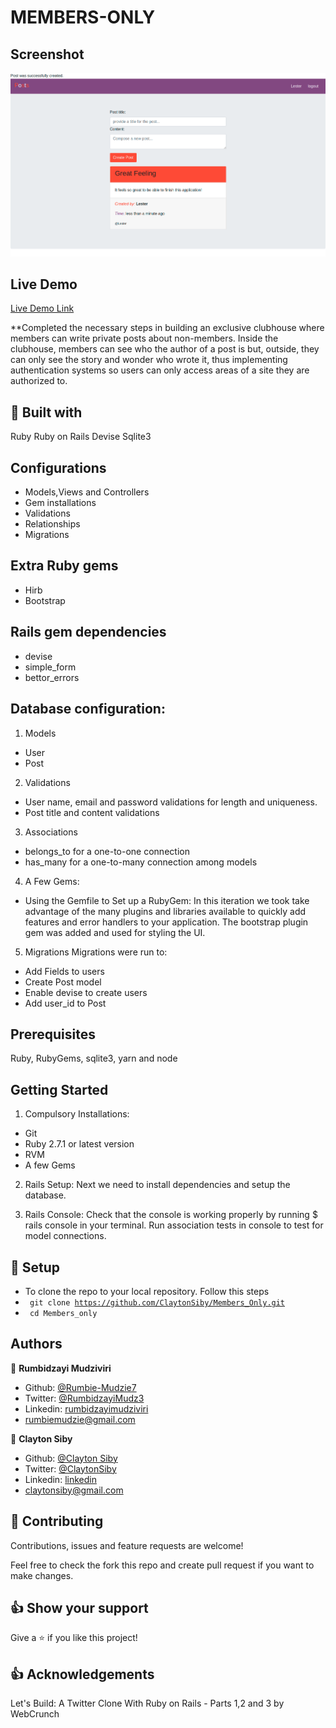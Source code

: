 # MEMBERS-ONLY

## Screenshot

![Screenshot](app/assets/images/members_only_shot.png)

## Live Demo
[Live Demo Link](https://arcane-thicket-18116.herokuapp.com/) 

**Completed the necessary steps in building an exclusive clubhouse where members can write private posts about non-members. Inside the clubhouse, members can see who the author of a post is but, outside, they can only see the story and wonder who wrote it, thus  implementing authentication systems so users can only access areas of a site they are authorized to.


## 🔧 Built with<a name = "with"></a>

Ruby
Ruby on Rails
Devise
Sqlite3


## Configurations
- Models,Views and Controllers
- Gem installations
- Validations 
- Relationships
- Migrations


## Extra Ruby gems
- Hirb
- Bootstrap


## Rails gem dependencies
- devise
- simple_form
- bettor_errors

## Database configuration:
1. Models
- User
- Post

2. Validations
- User name, email and password validations for length and uniqueness.
- Post title and content validations

3. Associations
- belongs_to for a one-to-one connection
- has_many for a one-to-many connection among models

4. A Few Gems:
- Using the Gemfile to Set up a RubyGem:
In this iteration we took take advantage of the many plugins and libraries available to quickly add features and error handlers to your application. The bootstrap plugin gem was added and used for styling the UI.

5. Migrations
Migrations were run to:
- Add Fields to users
- Create Post model
- Enable devise to create users
- Add user_id to Post


## Prerequisites
Ruby, RubyGems, sqlite3, yarn and node

## Getting Started
1. Compulsory Installations:
- Git
- Ruby 2.7.1 or latest version
- RVM
- A few Gems

2. Rails Setup:
Next we need to install dependencies and setup the database.

3. Rails Console:
Check that the console is working properly by running $ rails console in your terminal. 
Run association tests in console to test for model connections.


## 🔨 Setup <a name = "setup"></a>

- To clone the repo to your local repository. Follow this steps
- <code> git clone https://github.com/ClaytonSiby/Members_Only.git</code>
- <code> cd Members_only</code>


## Authors

👤 **Rumbidzayi Mudziviri**

- Github: [@Rumbie-Mudzie7](https://github.com/Rumbie-Mudzie7)
- Twitter: [@RumbidzayiMudz3](https://twitter.com/RumbidzayiMudz3)
- Linkedin: [rumbidzayimudziviri](https://www.linkedin.com/in/rumbidzayi-mudziviri)
- rumbiemudzie@gmail.com

👤 **Clayton Siby**
- Github: [@Clayton Siby](https://github.com/ClaytonSiby)
- Twitter: [@ClaytonSiby](https://twitter.com/ClaytonSiby)
- Linkedin: [linkedin](https://www.linkedin.com/in/clayton-siby/)
- claytonsiby@gmail.com

## 🤝 Contributing

Contributions, issues and feature requests are welcome!

Feel free to check the fork this repo and create pull request if you want to make changes.

## 👍 Show your support

Give a ⭐️ if you like this project!

## :thumbsup: Acknowledgements
Let's Build: A Twitter Clone With Ruby on Rails - Parts 1,2 and 3 by WebCrunch
